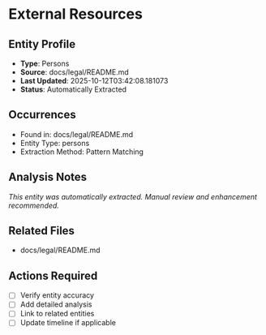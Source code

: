 # External Resources

## Entity Profile
- **Type**: Persons
- **Source**: docs/legal/README.md
- **Last Updated**: 2025-10-12T03:42:08.181073
- **Status**: Automatically Extracted

## Occurrences
- Found in: docs/legal/README.md
- Entity Type: persons
- Extraction Method: Pattern Matching

## Analysis Notes
*This entity was automatically extracted. Manual review and enhancement recommended.*

## Related Files
- docs/legal/README.md

## Actions Required
- [ ] Verify entity accuracy
- [ ] Add detailed analysis
- [ ] Link to related entities
- [ ] Update timeline if applicable
